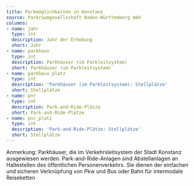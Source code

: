 ```yaml
---
title: Parkmöglichkeiten in Konstanz
source: Parkraumgesellschaft Baden-Württemberg mbH
columns:
- name: jahr
  type: int
  description: Jahr der Erhebung
  short: Jahr
- name: parkhaus
  type: int
  description: Parkhäuser (im Parkleitsystem)
  short: Parkhäuser (im Parkleitsystem)
- name: parkhaus_platz
  type: int
  description: 'Parkhäuser (im Parkleitsystem): Stellplätze'
  short: Stellplätze
- name: pnr
  type: int
  description: Park-and-Ride-Plätze
  short: Park-and-Ride-Plätze
- name: pnr_platz
  type: int
  description: 'Park-and-Ride-Plätze: Stellplätze'
  short: Stellplätze
---
```

Anmerkung: Parkhäuser, die im Verkehrsleitsystem der Stadt Konstanz ausgewiesen werden.
Park-and-Ride-Anlagen sind Abstellanlagen an Haltestellen des öffentlichen Personenverkehrs. Sie dienen der einfachen und sicheren Verknüpfung von Pkw und Bus oder Bahn für intermodale Reiseketten
